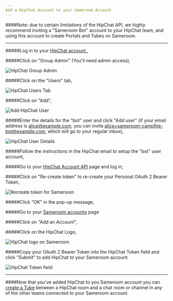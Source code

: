 ```yaml
---
Add a HipChat Account to your Sameroom Account
---
```

####Note: due to certain limitations of the HipChat API, we highly recommend inviting a "Sameroom Bot" account to your HipChat team, and using this account to create Portals and Tubes on Sameroom.

---

#####Log in to your <a href="https://www.hipchat.com/sign_in" target="_blank">HipChat account </a>,

#####Click on "Group Admin" (You'll need admin access),

![HipChat Group Admin](https://in.kato.im/ddbb26118fdbbcb6ef1adc1fbf232acdda8866fe065ac4ae2c07dfd7a7c9f/Sameroom_HipChat_Group_Admin.png)

#####Click on the "Users" tab,

![HipChat Users Tab](https://in.kato.im/ddbb26118fdbbcb6ef1adc1fbf232acdda8866fe065ac4ae2c07dfd7a7c9f/Sameroom_Click_users.png)

#####Click on "Add",

![Add HipChat User](https://in.kato.im/ddbb26118fdbbcb6ef1adc1fbf232acdda8866fe065ac4ae2c07dfd7a7c9f/Sameroom_Add_User.png)

#####Enter the details for the "bot" user and click "Add user" (if your email address is alice@example.com, you can invite alice+sameroom-campfire-bot@example.com, which will go to your regular inbox),

![HipChat User Details](https://in.kato.im/ddbb26118fdbbcb6ef1adc1fbf232acdda8866fe065ac4ae2c07dfd7a7c9f/Sameroom%20HipChat%20Add%20User.png)

#####Follow the instructions in the HipChat email to setup the "bot" user account,

#####Go to your <a href="https://hipchat.com/account/api" target="_blank">HipChat Account API</a> page and log in,

#####Click on "Re-create token" to re-create your Personal OAuth 2 Bearer Token,

![Recreate token for Sameroom](https://in.kato.im/dd9055f7d2f3bcad535ee373c06d649993c5d30f919639e6bb1b9665efa7a016/Sameroom_HipChat_Account_Settings.png)

#####Click "OK" in the pop-up message,

#####Go to your <a href="https://sameroom.io/accounts/" target="_blank">Sameroom accounts</a> page

#####Click on "Add an Account",

#####Click on the HipChat Logo,

![HipChat logo on Sameroom](https://in.kato.im/d0098794f49e3a01891fa6e4a89ed43ccd9d2ac075d9007931cf59bf215e3f9b/Sameroom%20Add%20HipChat%20Account%20copy.png)


#####Copy your OAuth 2 Bearer Token into the HipChat Token field and click "Submit" to add HipChat to your Sameroom account. 

![HipChat Token field](https://in.kato.im/d8d4f1003421016ba7d54cd669dde49319229ba235bc766285b205fd2d44078d/Sameroom%20Sign%20In%20HipChat%20copy.png)

---

####Now that you've added HipChat to you Sameroom account you can [create a Tube](/getting-started/en/tubes-portals/tubes) between a HipChat room and a chat room or channel in any of the other teams connected to your Sameroom account.
